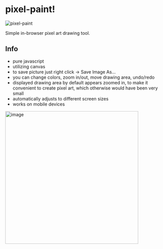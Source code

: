 # pixel-paint!

![pixel-paint](https://user-images.githubusercontent.com/97133099/154837001-545d432e-06f1-4a7a-9360-b5173663b632.gif)

Simple in-browser pixel art drawing tool.

## Info
- pure javascript
- utilizing canvas
- to save picture just right click -> Save Image As...
- you can change colors, zoom in/out, move drawing area, undo/redo
- displayed drawing area by default appears zoomed in, to make it convenient to create pixel art, which otherwise would have been very small
- automatically adjusts to different screen sizes
- works on mobile devices

<img width="420" alt="image" src="https://user-images.githubusercontent.com/97133099/154838119-3f05a948-5e26-486c-a76f-aee00fa8fe5a.png">

